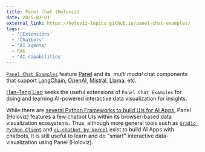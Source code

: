 ```yaml
---
title: Panel Chat (Holoviz)
date: 2025-03-01
external_link: https://holoviz-topics.github.io/panel-chat-examples/
tags:
  - '🚧Extensions'
  - 'Chatbots'
  - 'AI agents'
  - RAG
  - 'AI capabilities'
---
```


[`Panel Chat Examples`](https://holoviz-topics.github.io/panel-chat-examples/) feature [Panel](https://panel.holoviz.org/) and its  _multi modal_ chat components that support [LangChain](https://python.langchain.com/docs/get_started/introduction), [OpenAI](https://openai.com/blog/chatgpt), [Mistral](https://docs.mistral.ai/), [Llama](https://ai.meta.com/llama/), etc.

[Han-Teng Liao](/experience) seeks the useful extensions of `Panel Chat Examples` for doing and learning AI-powered interactive data visualization for insights.

<!--more-->

While there are [several Python Frameworks to build UIs for AI Apps](https://getstream.io/blog/ai-chat-ui-tools/#3-chainlit-build-uis-for-conversational-ai), Panel (Holoviz) features a few chatbot UIs within its browser-based data visualization ecosystems.  Thus, although more general tools such as [`Gradio Python Client`](https://www.gradio.app/docs/python-client/introduction) and [`ai-chatbot by Vercel`](https://github.com/vercel/ai-chatbot) exist to build AI Apps with chatbots, it is still useful to learn and do "smart" interactive data-visualization using Panel (Holoviz).
